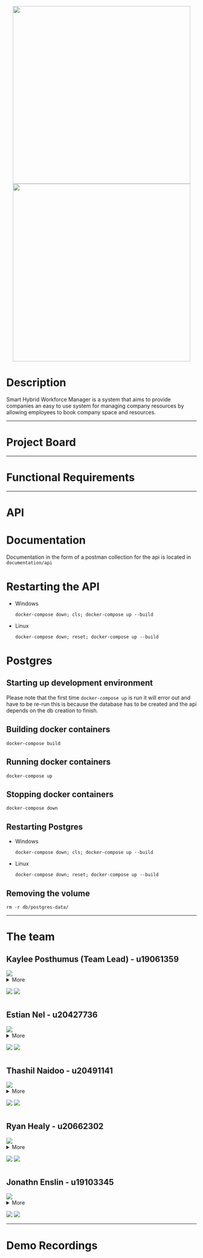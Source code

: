 <p align="center">
  
<!--   <img src="https://user-images.githubusercontent.com/84448921/166217408-e736f36b-6524-4f23-96bd-8bc20f18441c.png" height=470/> 
                https://user-images.githubusercontent.com/84448921/166212088-a73ac593-98ed-40d4-a266-33cc1448a366.svg#gh-light-mode-only
                ![Arche](https://user-images.githubusercontent.com/84448921/166220712-adc6088e-7907-4689-8925-305a949aeee9.png)
-->


  <!-- Light Mode -->
  <img src="https://user-images.githubusercontent.com/84448921/166220712-adc6088e-7907-4689-8925-305a949aeee9.png#gh-light-mode-only" height=470/>
  <!-- Dark Mode -->
  <img src="https://user-images.githubusercontent.com/84448921/166219030-4eece490-8184-4cff-bbcb-8d23512ffe20.png#gh-dark-mode-only" height=470/>
  
</p>

# Description
Smart Hybrid Workforce Manager is a system that aims to provide companies an easy to use system for managing company resources by allowing employees to book company space and resources.

---
# Project Board

---
# Functional Requirements

---
# API


# Documentation

Documentation in the form of a postman collection for the api is located in `documentation/api`

# Restarting the API

- Windows <br>
  ```
  docker-compose down; cls; docker-compose up --build
  ```
- Linux <br>
  ```
  docker-compose down; reset; docker-compose up --build
  ```

# Postgres

## Starting up development environment

Please note that the first time `docker-compose up` is run it will error out and have to be re-run this is because the database has to be created and the api depends on the db creation to finish.

## Building docker containers

    docker-compose build

## Running docker containers

    docker-compose up

## Stopping docker containers

    docker-compose down

## Restarting Postgres

- Windows
  ```
  docker-compose down; cls; docker-compose up --build
  ```
- Linux
  ```
  docker-compose down; reset; docker-compose up --build
  ```

## Removing the volume

    rm -r db/postgres-data/

---
# The team

## Kaylee Posthumus (Team Lead) - u19061359

<img src="https://drive.google.com/uc?export=view&id=1V-Oyk261MFmbf28FgBKZpwe-EE-AiSss">

<details><summary>More</summary>
<p>

I am a 3rd year Computer Science Student at the University of Pretoria. I have worked part time(16 hours a week and full time on holidays) for 5DT for one and a half years where I have worked on large web based applications as well as some network based system applications. I have been tutoring for the University for two years in the Computer Science Department.

</p>
</details>

 <a href="https://github.com/KayleePosthumus" target="_blank"><img src="https://user-images.githubusercontent.com/84448921/166214155-e8d55954-b938-4d76-98c4-d81550ead884.svg"/></a> <a href="https://www.linkedin.com/in/kaylee-posthumus-1a538b238/" target="_blank"><img src="https://user-images.githubusercontent.com/84448921/166214367-3bfaf22d-15bc-4db9-8ca3-48e8288509ee.svg"/></a>

#

## Estian Nel - u20427736

<img src="https://drive.google.com/uc?export=view&id=1uUj6kdns3AWIpZN5ZxGj54VrpyB_HGx0">

<details><summary>More</summary>
<p>

I am a 3rd year BSc Comp Sci student at the University of Pretoria and I plan on starting to work after my degree and work part time as I am doing my honours degree. I love learning new technologies and I have a large interest in machine learning as well as back-end development.

</p>
</details>

 <a href="https://github.com/ListlessPanda" target="_blank"><img src="https://user-images.githubusercontent.com/84448921/166214155-e8d55954-b938-4d76-98c4-d81550ead884.svg"/></a> <a href="https://www.linkedin.com/in/estian-nel-061296238/" target="_blank"><img src="https://user-images.githubusercontent.com/84448921/166214367-3bfaf22d-15bc-4db9-8ca3-48e8288509ee.svg"/></a>

#

## Thashil Naidoo - u20491141

<img src="https://drive.google.com/uc?export=view&id=1D6o0HPr1TWjjVaanTh1hqPiEEQ5B9sKQ">

<details><summary>More</summary>
<p>

I am a 3rd year BSc Computer Science student. I have a great interest in both computer graphics and AI. After completing my honours next year, I plan on working full time as a software engineer. I enjoy challenging myself to learn new concepts as well as encouraging others to always do their best.

</p>
</details>

 <a href="https://github.com/Thashil" target="_blank"><img src="https://user-images.githubusercontent.com/84448921/166214155-e8d55954-b938-4d76-98c4-d81550ead884.svg"/></a> <a href="https://www.linkedin.com/in/thashilnaidoo/" target="_blank"><img src="https://user-images.githubusercontent.com/84448921/166214367-3bfaf22d-15bc-4db9-8ca3-48e8288509ee.svg"/></a>

#

## Ryan Healy - u20662302

<img src="https://drive.google.com/uc?export=view&id=1gIRI5IcjOQO77UfTToQc8ofYxbYFnq6A">

<details><summary>More</summary>
<p>

I am a 3rd year BSc Computer Science student. I am passionate about artificial intelligence and mathematics. I plan on completing my honours degree next year before working as a software engineer.

</p>
</details>

 <a href="https://github.com/InThePipeFiveByFive" target="_blank"><img src="https://user-images.githubusercontent.com/84448921/166214155-e8d55954-b938-4d76-98c4-d81550ead884.svg"/></a> <a href="https://www.linkedin.com/in/ryan-healy-6a4389238/" target="_blank"><img src="https://user-images.githubusercontent.com/84448921/166214367-3bfaf22d-15bc-4db9-8ca3-48e8288509ee.svg"/></a>

#

## Jonathn Enslin - u19103345

<img src="https://drive.google.com/uc?export=view&id=1Zc33pK4GaZny3IgI6VN6tRFqKzzv6joJ">

<details><summary>More</summary>
<p>

I am a 3rd year BSc Information and Knowledge systems student, specialising in data science. I have a great interest in AI and theoretical computer science, and a thorough understanding and intuition in the fields of mathematics, and physics.

</p>
</details>

 <a href="https://github.com/JonathanEnslin" target="_blank"><img src="https://user-images.githubusercontent.com/84448921/166214155-e8d55954-b938-4d76-98c4-d81550ead884.svg"/></a> <a href="https://www.linkedin.com/in/jonathan-enslin-947293238/" target="_blank"><img src="https://user-images.githubusercontent.com/84448921/166214367-3bfaf22d-15bc-4db9-8ca3-48e8288509ee.svg"/></a>

---


# Demo Recordings
